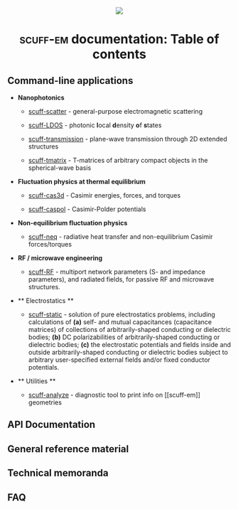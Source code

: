 <p align="center"><img align="center" src="img/scuffEMLogo.png"></p>

<p align="center"><h1 align="center">
 <span class="SmallCaps">scuff-em</span> documentation: Table of contents
</h1> </p>

## Command-line applications

* **Nanophotonics**
    * [scuff-scatter][scuff-scatter]            - general-purpose electromagnetic scattering

    * [scuff-LDOS][scuff-LDOS]                  - photonic **l**ocal **d**ensity **o**f **s**tates

    * [scuff-transmission][scuff-transmission]  - plane-wave transmission through 2D extended structures

    * [scuff-tmatrix][scuff-tmatrix]            - T-matrices of arbitrary compact objects in the spherical-wave basis      
      
      


* **Fluctuation physics at thermal equilibrium**
    - [scuff-cas3d][scuff-cas3d]   - Casimir energies, forces, and torques

    - [scuff-caspol][scuff-caspol] - Casimir-Polder potentials      
       
      

* **Non-equilibrium fluctuation physics**

    - [scuff-neq][scuff-neq]       - radiative heat transfer and non-equilibrium Casimir forces/torques  
  
  
* **RF / microwave engineering**
    - [scuff-RF][scuff-RF]         - multiport network parameters
                                 (S- and impedance parameters),
                                 and radiated fields, for passive RF
                                 and microwave structures.

* ** Electrostatics **  

    - [scuff-static][scuff-static] - solution of pure electrostatics problems, 
                                 including calculations of 
                                 **(a)** self- and 
                                 mutual capacitances (capacitance matrices) 
                                 of collections of arbitrarily-shaped 
                                 conducting or dielectric bodies; 
                                 **(b)** DC polarizabilities of 
                                 arbitrarily-shaped conducting or 
                                 dielectric bodies; 
                                 **(c)** the electrostatic 
                                 potentials and fields inside and outside 
                                 arbitrarily-shaped conducting or dielectric 
                                 bodies subject to arbitrary user-specified 
                                 external fields and/or fixed conductor potentials.

* ** Utilities **
    - [scuff-analyze] - diagnostic tool to print info on [[scuff-em]] geometries

## API Documentation

## General reference material

## Technical memoranda

## FAQ

[scuffEMLogo]: img/scuffEMLogo.png
[scuff-scatter]:      applications/scuff-scatter
[scuff-LDOS]:         applications/scuff-LDOS
[scuff-transmission]: applications/scuff-transmission
[scuff-tmatrix]:      applications/scuff-tmatrix
[scuff-cas3D]:        applications/scuff-cas3d
[scuff-caspol]:       applications/scuff-caspol
[scuff-neq]:          applications/scuff-neq
[scuff-RF]:           applications/scuff-RF
[scuff-static]:       applications/scuff-RF
[scuff-analyze]:      applications/scuff-analyze
